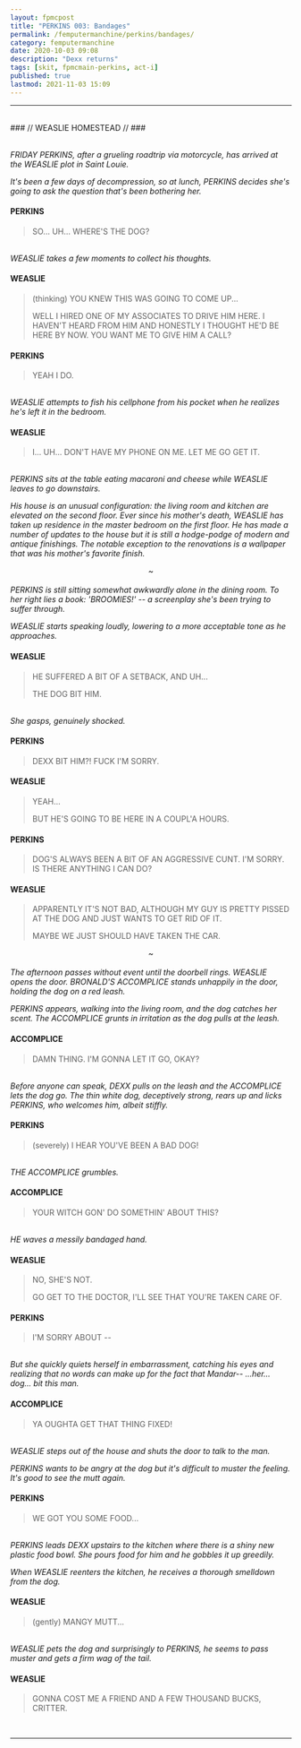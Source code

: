```yaml
---
layout: fpmcpost
title: "PERKINS 003: Bandages"
permalink: /femputermanchine/perkins/bandages/
category: femputermanchine
date: 2020-10-03 09:08
description: "Dexx returns"
tags: [skit, fpmcmain-perkins, act-i]
published: true
lastmod: 2021-11-03 15:09
---
```

[//]: # ( 10/03/20  -added)
[//]: # ( 10/15/21  -linkout removed)
[//]: # ( 11/03/21  -title added)

*****
<br>
### // WEASLIE HOMESTEAD // ###

<br><i>FRIDAY PERKINS, after a grueling roadtrip via motorcycle, has arrived at the WEASLIE plot in Saint Louie. </i>

<i>It's been a few days of decompression, so at lunch, PERKINS decides she's going to ask the question that's been bothering her. </i>

#### PERKINS 

> SO... UH... WHERE'S THE DOG?

<br><I>WEASLIE takes a few moments to collect his thoughts. </i>

#### WEASLIE 

> (thinking) YOU KNEW THIS WAS GOING TO COME UP...
> 
> WELL I HIRED ONE OF MY ASSOCIATES TO DRIVE HIM HERE. I HAVEN'T HEARD FROM HIM AND HONESTLY I THOUGHT HE'D BE HERE BY NOW. YOU WANT ME TO GIVE HIM A CALL?

#### PERKINS 

> YEAH I DO. 

<br><I>WEASLIE attempts to fish his cellphone from his pocket when he realizes he's left it in the bedroom.</i>

#### WEASLIE 

> I... UH... DON'T HAVE MY PHONE ON ME. LET ME GO GET IT.

<br><I>PERKINS sits at the table eating macaroni and cheese while WEASLIE leaves to go downstairs.</i>

<i>His house is an unusual configuration: the living room and kitchen are elevated on the second floor. Ever since his mother's death, WEASLIE has taken up residence in the master bedroom on the first floor. He has made a number of updates to the house but it is still a hodge-podge of modern and antique finishings. The notable exception to the renovations is a wallpaper that was his mother's favorite finish.</i>

<center>~</center>
<br><i>PERKINS is still sitting somewhat awkwardly alone in the dining room. To her right lies a book: 'BROOMIES!' -- a screenplay she's been trying to suffer through.</i>

<i>WEASLIE starts speaking loudly, lowering to a more acceptable tone as he approaches.</i>

#### WEASLIE 

> HE SUFFERED A BIT OF A SETBACK, AND UH...
> 
> THE DOG BIT HIM.

<br><i>She gasps, genuinely shocked.</i>

#### PERKINS

> DEXX BIT HIM?! FUCK I'M SORRY.

#### WEASLIE 

> YEAH...
> 
> BUT HE'S GOING TO BE HERE IN A COUPL'A HOURS.

#### PERKINS 

> DOG'S ALWAYS BEEN A BIT OF AN AGGRESSIVE CUNT. I'M SORRY. IS THERE ANYTHING I CAN DO?

#### WEASLIE 

> APPARENTLY IT'S NOT BAD, ALTHOUGH MY GUY IS PRETTY PISSED AT THE DOG AND JUST WANTS TO GET RID OF IT. 
> 
> MAYBE WE JUST SHOULD HAVE TAKEN THE CAR.

<CENTER>~</CENTER>
<br><I>The afternoon passes without event until the doorbell rings. WEASLIE opens the door. BRONALD'S ACCOMPLICE stands unhappily in the door, holding the dog on a red leash. </i>

<i>PERKINS appears, walking into the living room, and the dog catches her scent. The ACCOMPLICE grunts in irritation as the dog pulls at the leash.</i>

#### ACCOMPLICE 

> DAMN THING. I'M GONNA LET IT GO, OKAY?

<br><I>Before anyone can speak, DEXX pulls on the leash and the ACCOMPLICE lets the dog go. The thin white dog, deceptively strong, rears up and licks PERKINS, who welcomes him, albeit stiffly.</i>

#### PERKINS 

> (severely) I HEAR YOU'VE BEEN A BAD DOG!

<br><I>THE ACCOMPLICE grumbles.</i>

#### ACCOMPLICE 

> YOUR WITCH GON' DO SOMETHIN' ABOUT THIS?

<br><I>HE waves a messily bandaged hand. </i>

#### WEASLIE 

> NO, SHE'S NOT.
> 
> GO GET TO THE DOCTOR, I'LL SEE THAT YOU'RE TAKEN CARE OF.

#### PERKINS 

> I'M SORRY ABOUT -- 

<br><I>But she quickly quiets herself in embarrassment, catching his eyes and realizing that no words can make up for the fact that Mandar-- ...her... dog... bit this man. </i>

#### ACCOMPLICE 

> YA OUGHTA GET THAT THING FIXED! 

<br><I>WEASLIE steps out of the house and shuts the door to talk to the man.</i>

<i>PERKINS wants to be angry at the dog but it's difficult to muster the feeling. It's good to see the mutt again.</i>

#### PERKINS 

> WE GOT YOU SOME FOOD...

<br><I>PERKINS leads DEXX upstairs to the kitchen where there is a shiny new plastic food bowl. She pours food for him and he gobbles it up greedily. </i>

<i>When WEASLIE reenters the kitchen, he receives a thorough smelldown from the dog. </i>

#### WEASLIE 

> (gently) MANGY MUTT...

<br><I>WEASLIE pets the dog and surprisingly to PERKINS, he seems to pass muster and gets a firm wag of the tail. </i>

#### WEASLIE

> GONNA COST ME A FRIEND AND A FEW THOUSAND BUCKS, CRITTER.

<br>

*****

